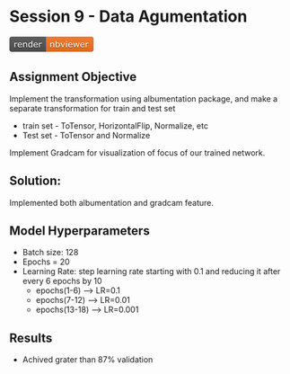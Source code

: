 # Session 9 - Data Agumentation
[![Open Jupyter Notebook](images/nbviewer_badge.png)](https://github.com/millermuttu/TSAI-EVA5/blob/master/week9/EVA5_session_9.ipynb)

## Assignment Objective

Implement the transformation using albumentation package, and make a separate transformation for train and test set
  * train set - ToTensor, HorizontalFlip, Normalize, etc
  * Test set - ToTensor and Normalize

Implement Gradcam for visualization of focus of our trained network.
  
  
## Solution:

Implemented both albumentation and gradcam feature.

## Model Hyperparameters

* Batch size: 128
* Epochs = 20
* Learning Rate: step learning rate starting with 0.1 and reducing it after every 6 epochs by 10
  * epochs(1-6) --> LR=0.1
  * epochs(7-12) --> LR=0.01
  * epochs(13-18) --> LR=0.001

## Results

 * Achived grater than 87% validation
